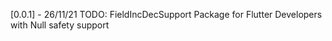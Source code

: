 [0.0.1] - 26/11/21
TODO: FieldIncDecSupport Package for Flutter Developers with Null safety support
